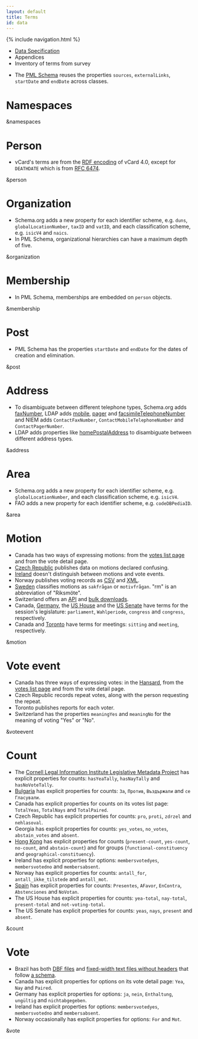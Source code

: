 ```yaml
---
layout: default
title: Terms
id: data
---
```

{% include navigation.html %}

<ul class="breadcrumb">
  <li><a href="/specs/">Data Specification</a></li>
  <li>Appendices</li>
  <li class="active">Inventory of terms from survey</li>
</ul>

* The [PML Schema](http://www.liparm.ac.uk/?page_id=103) reuses the properties `sources`, `externalLinks`, `startDate` and `endDate` across classes.

# Namespaces

&namespaces

<h1 id="Person">Person</h1>

* vCard's terms are from the [RDF encoding](http://www.w3.org/TR/vcard-rdf/) of vCard 4.0, except for `DEATHDATE` which is from [RFC 6474](http://tools.ietf.org/html/rfc6474).

&person

<h1 id="Organization">Organization</h1>

* Schema.org adds a new property for each identifier scheme, e.g. `duns`, `globalLocationNumber`, `taxID` and `vatID`, and each classification scheme, e.g. `isicV4` and `naics`.
* In PML Schema, organizational hierarchies can have a maximum depth of five.

&organization

<h1 id="Membership">Membership</h1>

* In PML Schema, memberships are embedded on `person` objects.

&membership

<h1 id="Post">Post</h1>

* PML Schema has the properties `startDate` and `endDate` for the dates of creation and elimination.

&post

<h1 id="Address">Address</h1>

* To disambiguate between different telephone types, Schema.org adds [faxNumber](http://schema.org/PostalAddress), LDAP adds [mobile](http://tools.ietf.org/html/rfc4524#section-2.18), [pager](http://tools.ietf.org/html/rfc4524#section-2.20) and [facsimileTelephoneNumber](http://tools.ietf.org/html/rfc4519#section-2.10) and NIEM adds `ContactFaxNumber`, `ContactMobileTelephoneNumber` and `ContactPagerNumber`.
* LDAP adds properties like [homePostalAddress](http://tools.ietf.org/html/rfc4524#section-2.13) to disambiguate between different address types.

&address

<h1 id="Area">Area</h1>

* Schema.org adds a new property for each identifier scheme, e.g. `globalLocationNumber`, and each classification scheme, e.g. `isicV4`.
* FAO adds a new property for each identifier scheme, e.g. `codeDBPediaID`.

&area

<h1 id="Motion">Motion</h1>

* Canada has two ways of expressing motions: from the [votes list page](http://www.parl.gc.ca/housechamberbusiness/Chambervotelist.aspx?Language=E) and from the vote detail page.
* [Czech Republic](http://www.psp.cz/sqw/hp.sqw?k=1300) publishes data on motions declared confusing.
* [Ireland](http://oireachtasdebates.oireachtas.ie/debates%20authoring/debateswebpack.nsf/%28votesasxmlDail%29?openview&amp;count=-1) doesn't distinguish between motions and vote events.
* Norway publishes voting records as [CSV](https://data.stortinget.no/bygger/votering?pr=59583&dt=Table&vo=5092) and [XML](http://data.stortinget.no/eksport).
* [Sweden](http://data.riksdagen.se/Data/Voteringar/) classifies motions as `sakfrågan` or `motivfrågan`. "rm" is an abbreviation of "Riksmöte".
* Switzerland offers an [API](http://ws.parlament.ch/) and [bulk downloads](http://www.parlament.ch/f/wahlen-abstimmungen/abstimmungen-im-parlament/Pages/abstimmung-nr-xml.aspx).
* Canada, [Germany](http://www.bundestag.de/bundestag/plenum/abstimmung/2014), the [US House](http://clerk.house.gov/legislative/legvotes.html) and the [US Senate](http://www.senate.gov/legislative/LIS/roll_call_lists/vote_menu_113_2.htm) have terms for the session's legislature: `parliament`, `Wahlperiode`, `congress` and `congress`, respectively.
* Canada and [Toronto](http://app.toronto.ca/tmmis/getAdminReport.do?function=prepareMemberVoteReport) have terms for meetings: `sitting` and `meeting`, respectively.

&motion

<h1 id="VoteEvent">Vote event</h1>

* Canada has three ways of expressing votes: in the [Hansard](http://www.parl.gc.ca/HouseChamberBusiness/ChamberSittings.aspx?View=H&Language=E), from the [votes list page](http://www.parl.gc.ca/housechamberbusiness/Chambervotelist.aspx?Language=E) and from the vote detail page.
* Czech Republic records repeat votes, along with the person requesting the repeat.
* Toronto publishes reports for each voter.
* Switzerland has the properties `meaningYes` and `meaningNo` for the meaning of voting "Yes" or "No".

&voteevent

<h1 id="Count">Count</h1>

* The [Cornell Legal Information Institute Legislative Metadata Project](http://blog.law.cornell.edu/metasausage/downloads-and-related-information/) has explicit properties for counts: `hasYeaTally`, `hasNayTally` and `hasNoVoteTally`.
* [Bulgaria](http://www.parliament.bg/bg/plenaryst) has explicit properties for counts: `За`, `Против`, `Въздържали` and `се Гласували`.
* Canada has explicit properties for counts on its votes list page: `TotalYeas`, `TotalNays` and `TotalPaired`.
* Czech Republic has explicit properties for counts: `pro`, `proti`, `zdrzel` and `nehlasoval`.
* Georgia has explicit properties for counts: `yes_votes`, `no_votes`, `abstain_votes` and `absent`.
* [Hong Kong](http://www.legco.gov.hk/general/english/open-legco/open-data.html) has explicit properties for counts (`present-count`, `yes-count`, `no-count`, and `abstain-count`) and for groups (`functional-constituency` and `geographical-constituency`).
* Ireland has explicit properties for options: `membersvotedyes`, `membersvotedno` and `membersabsent`.
* Norway has explicit properties for counts: `antall_for`, `antall_ikke_tilstede` and `antall_mot`.
* [Spain](http://www.congreso.es/portal/page/portal/Congreso/Congreso/Actualidad/Votaciones) has explicit properties for counts: `Presentes`, `AFavor`, `EnContra`, `Abstenciones` and `NoVotan`.
* The US House has explicit properties for counts: `yea-total`, `nay-total`, `present-total` and `not-voting-total`.
* The US Senate has explicit properties for counts: `yeas`, `nays`, `present` and `absent`.

&count

<h1 id="Vote">Vote</h1>

* Brazil has both [DBF files](http://www.camara.leg.br/internet/votacao/listavotacao5404.asp) and [fixed-width text files without headers](http://www.camara.leg.br/internet/plenario/result/votacao/downlvnv54.htm) that follow [a schema](http://www.camara.leg.br/internet/plenario/result/votacao/Layout_ArquivosTXT_presencas_vota%C3%A7%C3%A3o_exportados.pdf).
* Canada has explicit properties for options on its vote detail page: `Yea`, `Nay` and `Paired`.
* Germany has explicit properties for options: `ja`, `nein`, `Enthaltung`, `ungültig` and `nichtabgegeben`.
* Ireland has explicit properties for options: `membersvotedyes`, `membersvotedno` and `membersabsent`.
* Norway occasionally has explicit properties for options: `For` and `Mot`.

&vote
